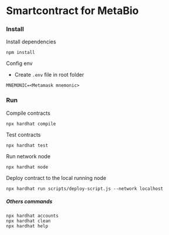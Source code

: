 # Smartcontract for MetaBio


### Install 

Install dependencies
```
npm install
```
Config env
- Create `.env` file in root folder
```
MNEMONIC=<Metamask mnemonic>
```

### Run 
Compile contracts
```
npx hardhat compile
```

Test contracts
```
npx hardhat test
```
Run network node
```
npx hardhat node
```
Deploy contract to the local running node
```
npx hardhat run scripts/deploy-script.js --network localhost
```

##### Others commands
```shell
npx hardhat accounts
npx hardhat clean
npx hardhat help
```
